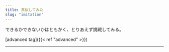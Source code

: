 ```yaml
---
title: 真似してみた
slug: "imitation"
---
```


できるかできないかはともかく、とりあえず挑戦してみる。

[advanced tag]({{< ref "advanced" >}})

---
